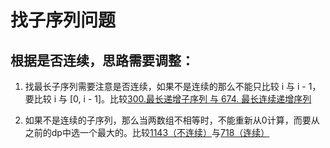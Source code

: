 # 找子序列问题
## 根据是否连续，思路需要调整：
1. 找最长子序列需要注意是否连续，如果不是连续的那么不能只比较 i 与 i - 1，要比较 i 与 [0, i - 1]。比较[300.最长递增子序列 与 674. 最长连续递增序列](../代码随想录算法训练营第五十二天%20|%20300.%20最长递增子序列、674.%20最长连续递增序列、718.%20最长重复子数组.md)

2. 如果不是连续的子序列，那么当两数组不相等时，不能重新从0计算，而要从之前的dp中选一个最大的。比较[1143（不连续）](../代码随想录算法训练营第五十三天%20|%201143.最长公共子序列、1035.不相交的线、53.%20最大子数组和.md)与[718（连续）](代码随想录算法训练营第五十二天%20|%20300.%20最长递增子序列、674.%20最长连续递增序列、718.%20最长重复子数组.md)